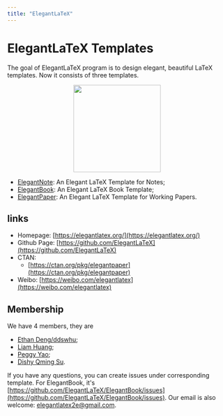 ```yaml
---
title: "ElegantLaTeX"
---
```


# ElegantLaTeX Templates

The goal of ElegantLaTeX program is to design elegant, beautiful LaTeX templates. Now it consists of three templates.

<center><img src="/image/logo.png" width="200"></center>

+ [ElegantNote](https://github.com/ElegantLaTeX/ElegantNote): An Elegant LaTeX Template for Notes;
+ [ElegantBook](https://github.com/ElegantLaTeX/ElegantBook): An Elegant LaTeX Book Template;
+ [ElegantPaper](https://github.com/ElegantLaTeX/ElegantPaper): An Elegant LaTeX Template for Working Papers.

## links

+ Homepage: [https://elegantlatex.org/](https://elegantlatex.org/) 
+ Github Page: [https://github.com/ElegantLaTeX](https://github.com/ElegantLaTeX)
+ CTAN: 
    + [https://ctan.org/pkg/elegantpaper](https://ctan.org/pkg/elegantpaper)
+ Weibo: [https://weibo.com/elegantlatex](https://weibo.com/elegantlatex)

## Membership
We have 4 members, they are 

+ [Ethan Deng/ddswhu](https://github.com/orgs/ElegantLaTeX/people/EthanDeng);
+ [Liam Huang](https://github.com/orgs/ElegantLaTeX/people/Liam0205);
+ [Peggy Yao](https://github.com/orgs/ElegantLaTeX/people/peggy2006xzyz);
+ [Dishy Qming Su](https://github.com/orgs/ElegantLaTeX/people/franklinsu).

If you have any questions, you can create issues under corresponding template. For ElegantBook, it's [https://github.com/ElegantLaTeX/ElegantBook/issues](https://github.com/ElegantLaTeX/ElegantBook/issues).  Our email is also welcome: elegantlatex2e@gmail.com.


